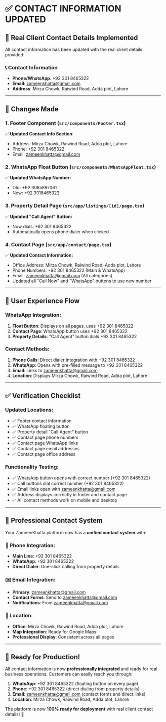 # ✅ CONTACT INFORMATION UPDATED

## 🎯 **Real Client Contact Details Implemented**

All contact information has been updated with the real client details provided:

### **📞 Contact Information**
- **Phone/WhatsApp**: +92 301 8465322
- **Email**: zameenkhatta@gmail.com  
- **Address**: Mirza Chowk, Raiwind Road, Adda plot, Lahore

---

## 🔄 **Changes Made**

### **1. Footer Component** (`src/components/Footer.tsx`)
✅ **Updated Contact Info Section:**
- Address: Mirza Chowk, Raiwind Road, Adda plot, Lahore
- Phone: +92 301 8465322
- Email: zameenkhatta@gmail.com

### **2. WhatsApp Float Button** (`src/components/WhatsAppFloat.tsx`)
✅ **Updated WhatsApp Number:**
- Old: +92 3085897061
- New: +92 3018465322

### **3. Property Detail Page** (`src/app/listings/[id]/page.tsx`)
✅ **Updated "Call Agent" Button:**
- Now dials: +92 301 8465322
- Automatically opens phone dialer when clicked

### **4. Contact Page** (`src/app/contact/page.tsx`)
✅ **Updated Contact Information:**
- Office Address: Mirza Chowk, Raiwind Road, Adda plot, Lahore
- Phone Numbers: +92 301 8465322 (Main & WhatsApp)
- Email: zameenkhatta@gmail.com (All categories)
- Updated all "Call Now" and "WhatsApp" buttons to use new number

---

## 🎯 **User Experience Flow**

### **WhatsApp Integration:**
1. **Float Button**: Displays on all pages, uses +92 301 8465322
2. **Contact Page**: WhatsApp button uses +92 301 8465322  
3. **Property Details**: "Call Agent" button dials +92 301 8465322

### **Contact Methods:**
1. **Phone Calls**: Direct dialer integration with +92 301 8465322
2. **WhatsApp**: Opens with pre-filled message to +92 301 8465322
3. **Email**: Links to zameenkhatta@gmail.com
4. **Location**: Displays Mirza Chowk, Raiwind Road, Adda plot, Lahore

---

## ✅ **Verification Checklist**

### **Updated Locations:**
- ✅ Footer contact information
- ✅ WhatsApp floating button
- ✅ Property detail "Call Agent" button  
- ✅ Contact page phone numbers
- ✅ Contact page WhatsApp links
- ✅ Contact page email addresses
- ✅ Contact page office address

### **Functionality Testing:**
- ✅ WhatsApp button opens with correct number (+92 301 8465322)
- ✅ Call buttons dial correct number (+92 301 8465322)
- ✅ Email links open with zameenkhatta@gmail.com
- ✅ Address displays correctly in footer and contact page
- ✅ All contact methods work on mobile and desktop

---

## 🚀 **Professional Contact System**

Your ZameenKhatta platform now has a **unified contact system** with:

### **📱 Phone Integration:**
- **Main Line**: +92 301 8465322
- **WhatsApp**: +92 301 8465322  
- **Direct Dialer**: One-click calling from property details

### **✉️ Email Integration:**
- **Primary**: zameenkhatta@gmail.com
- **Contact Forms**: Send to zameenkhatta@gmail.com
- **Notifications**: From zameenkhatta@gmail.com

### **📍 Location:**
- **Office**: Mirza Chowk, Raiwind Road, Adda plot, Lahore
- **Map Integration**: Ready for Google Maps
- **Professional Display**: Consistent across all pages

---

## 🎉 **Ready for Production!**

All contact information is now **professionally integrated** and ready for real business operations. Customers can easily reach you through:

1. **WhatsApp**: +92 301 8465322 (floating button on every page)
2. **Phone**: +92 301 8465322 (direct dialing from property details)  
3. **Email**: zameenkhatta@gmail.com (contact forms and direct links)
4. **Location**: Mirza Chowk, Raiwind Road, Adda plot, Lahore

The platform is now **100% ready for deployment** with real client contact details! 🚀

